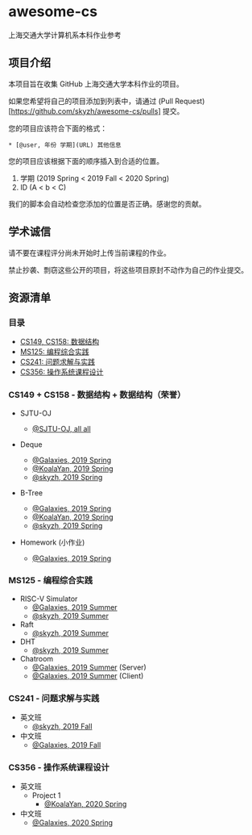 # awesome-cs

上海交通大学计算机系本科作业参考

## 项目介绍

本项目旨在收集 GitHub 上海交通大学本科作业的项目。

如果您希望将自己的项目添加到列表中，请通过 (Pull Request)[https://github.com/skyzh/awesome-cs/pulls] 提交。

您的项目应该符合下面的格式：
```
* [@user, 年份 学期](URL) 其他信息
```

您的项目应该根据下面的顺序插入到合适的位置。

1. 学期 (2019 Spring < 2019 Fall < 2020 Spring)
2. ID (A < b < C)

我们的脚本会自动检查您添加的位置是否正确。感谢您的贡献。

## 学术诚信

请不要在课程评分尚未开始时上传当前课程的作业。

禁止抄袭、剽窃这些公开的项目，将这些项目原封不动作为自己的作业提交。

## 资源清单

### 目录

* [CS149, CS158: 数据结构](#cs149)
* [MS125: 编程综合实践](#ms125)
* [CS241: 问题求解与实践](#cs241)
* [CS356: 操作系统课程设计](#cs356)

<a name="cs149"></a>
### CS149 + CS158 - 数据结构 + 数据结构（荣誉）

* SJTU-OJ
    * [@SJTU-OJ, all all](https://github.com/SJTU-OJ/SJTU-OJ.github.io)

* Deque
    * [@Galaxies, 2019 Spring](https://github.com/Galaxies99/CS158-Project-Deque)
    * [@KoalaYan, 2019 Spring](https://github.com/KoalaYan/2019-CS158-DS_Project-deque)
    * [@skyzh, 2019 Spring](https://github.com/skyzh/data-structure-deque)
* B-Tree
    * [@Galaxies, 2019 Spring](https://github.com/Galaxies99/CS158-Project-BTree)
    * [@KoalaYan, 2019 Spring](https://github.com/KoalaYan/2019-CS158-DS_Project-BTree)
    * [@skyzh, 2019 Spring](https://github.com/skyzh/BPlusTree)
* Homework (小作业)
    * [@Galaxies, 2019 Spring](https://github.com/Galaxies99/CS158-Homework)

<a name="ms125"></a>
### MS125 - 编程综合实践

* RISC-V Simulator
    * [@Galaxies, 2019 Summer](https://github.com/Galaxies99/MS125-RISCV-simulator)
    * [@skyzh, 2019 Summer](https://github.com/skyzh/RISCV-Simulator)
* Raft
    * [@skyzh, 2019 Summer](https://github.com/iskyzh/raft)
* DHT
    * [@skyzh, 2019 Summer](https://github.com/skyzh/go-ght)
* Chatroom
    * [@Galaxies, 2019 Summer](https://github.com/Galaxies99/MS125-chatroom-server) (Server)
    * [@Galaxies, 2019 Summer](https://github.com/Galaxies99/MS125-chatroom-client) (Client)
    
<a name="cs241"></a>
### CS241 - 问题求解与实践

* 英文班
    * [@skyzh, 2019 Fall](https://github.com/skyzh/Meteor)
* 中文班
    * [@Galaxies, 2019 Fall](https://github.com/Galaxies99/CS241-CourseData)

<a name="cs356"></a>
### CS356 - 操作系统课程设计

* 英文班
    * Project 1
        * [@KoalaYan, 2020 Spring](https://github.com/KoalaYan/2020-CS356-Osprj1-AnroidProcessTree)
* 中文班
    * [@Galaxies, 2020 Spring](https://github.com/Galaxies99/CS307-Projects)
